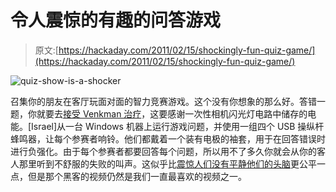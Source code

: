 # 令人震惊的有趣的问答游戏

> 原文:[https://hackaday.com/2011/02/15/shockingly-fun-quiz-game/](https://hackaday.com/2011/02/15/shockingly-fun-quiz-game/)

![](../Images/d2f426d04fb07dd931f4cca2a80bd296.png "quiz-show-is-a-shocker")

召集你的朋友在客厅玩面对面的智力竞赛游戏。这个没有你想象的那么好。答错一题，你就要去[接受 Venkman 治疗](http://www.youtube.com/watch?v=aB_lljnqkDw)，这要感谢一次性相机闪光灯电路中储存的电能。[Israel]从一台 Windows 机器上运行游戏问题，并使用一组四个 USB 操纵杆蜂鸣器，让每个参赛者响铃。他们都戴着一个装有电极的袖套，用于在回答错误时进行负强化。由于每个参赛者都要回答每个问题，所以用不了多久你就会从你的客人那里听到不舒服的失败的叫声。这似乎比[震惊人们没有平静他们的头脑](http://hackaday.com/2010/03/04/using-mindflex-to-shock-the-heck-out-of-people/)更公平一点，但是那个黑客的视频仍然是我们一直最喜欢的视频之一。